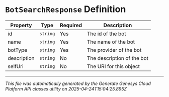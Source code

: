 # `BotSearchResponse` Definition

| Property | Type | Required | Description |
|----------|------|----------|-------------|
| id | `string` | Yes | The id of the bot |
| name | `string` | Yes | The name of the bot |
| botType | `string` | Yes | The provider of the bot |
| description | `string` | No | The description of the bot |
| selfUri | `string` | No | The URI for this object |

---

*This file was automatically generated by the Generate Genesys Cloud Platform API classes utility on 2025-04-24T15:04:25.895Z*